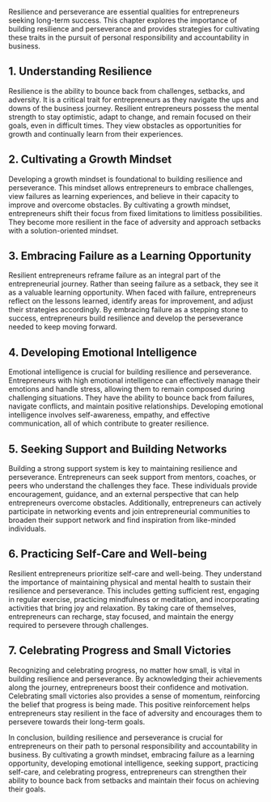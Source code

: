 
Resilience and perseverance are essential qualities for entrepreneurs seeking long-term success. This chapter explores the importance of building resilience and perseverance and provides strategies for cultivating these traits in the pursuit of personal responsibility and accountability in business.

**1. Understanding Resilience**
-------------------------------

Resilience is the ability to bounce back from challenges, setbacks, and adversity. It is a critical trait for entrepreneurs as they navigate the ups and downs of the business journey. Resilient entrepreneurs possess the mental strength to stay optimistic, adapt to change, and remain focused on their goals, even in difficult times. They view obstacles as opportunities for growth and continually learn from their experiences.

**2. Cultivating a Growth Mindset**
-----------------------------------

Developing a growth mindset is foundational to building resilience and perseverance. This mindset allows entrepreneurs to embrace challenges, view failures as learning experiences, and believe in their capacity to improve and overcome obstacles. By cultivating a growth mindset, entrepreneurs shift their focus from fixed limitations to limitless possibilities. They become more resilient in the face of adversity and approach setbacks with a solution-oriented mindset.

**3. Embracing Failure as a Learning Opportunity**
--------------------------------------------------

Resilient entrepreneurs reframe failure as an integral part of the entrepreneurial journey. Rather than seeing failure as a setback, they see it as a valuable learning opportunity. When faced with failure, entrepreneurs reflect on the lessons learned, identify areas for improvement, and adjust their strategies accordingly. By embracing failure as a stepping stone to success, entrepreneurs build resilience and develop the perseverance needed to keep moving forward.

**4. Developing Emotional Intelligence**
----------------------------------------

Emotional intelligence is crucial for building resilience and perseverance. Entrepreneurs with high emotional intelligence can effectively manage their emotions and handle stress, allowing them to remain composed during challenging situations. They have the ability to bounce back from failures, navigate conflicts, and maintain positive relationships. Developing emotional intelligence involves self-awareness, empathy, and effective communication, all of which contribute to greater resilience.

**5. Seeking Support and Building Networks**
--------------------------------------------

Building a strong support system is key to maintaining resilience and perseverance. Entrepreneurs can seek support from mentors, coaches, or peers who understand the challenges they face. These individuals provide encouragement, guidance, and an external perspective that can help entrepreneurs overcome obstacles. Additionally, entrepreneurs can actively participate in networking events and join entrepreneurial communities to broaden their support network and find inspiration from like-minded individuals.

**6. Practicing Self-Care and Well-being**
------------------------------------------

Resilient entrepreneurs prioritize self-care and well-being. They understand the importance of maintaining physical and mental health to sustain their resilience and perseverance. This includes getting sufficient rest, engaging in regular exercise, practicing mindfulness or meditation, and incorporating activities that bring joy and relaxation. By taking care of themselves, entrepreneurs can recharge, stay focused, and maintain the energy required to persevere through challenges.

**7. Celebrating Progress and Small Victories**
-----------------------------------------------

Recognizing and celebrating progress, no matter how small, is vital in building resilience and perseverance. By acknowledging their achievements along the journey, entrepreneurs boost their confidence and motivation. Celebrating small victories also provides a sense of momentum, reinforcing the belief that progress is being made. This positive reinforcement helps entrepreneurs stay resilient in the face of adversity and encourages them to persevere towards their long-term goals.

In conclusion, building resilience and perseverance is crucial for entrepreneurs on their path to personal responsibility and accountability in business. By cultivating a growth mindset, embracing failure as a learning opportunity, developing emotional intelligence, seeking support, practicing self-care, and celebrating progress, entrepreneurs can strengthen their ability to bounce back from setbacks and maintain their focus on achieving their goals.
